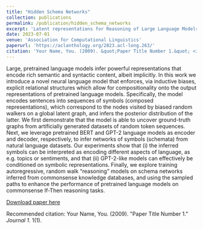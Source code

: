```yaml
---
title: "Hidden Schema Networks"
collection: publications
permalink: /publication/hidden_schema_networks
excerpt: 'Latent representations for Reasoning of Large Language Models'
date: 2023-07-01
venue: 'Association for Computational Linguistics'
paperurl: 'https://aclanthology.org/2023.acl-long.263/'
citation: 'Your Name, You. (2009). &quot;Paper Title Number 1.&quot; <i>Journal 1</i>. 1(1).'
---
```


Large, pretrained language models infer powerful representations that encode rich semantic and syntactic content, albeit implicitly. In this work we introduce a novel neural language model that enforces, via inductive biases, explicit relational structures which allow for compositionality onto the output representations of pretrained language models. Specifically, the model encodes sentences into sequences of symbols (composed representations), which correspond to the nodes visited by biased random walkers on a global latent graph, and infers the posterior distribution of the latter. We first demonstrate that the model is able to uncover ground-truth graphs from artificially generated datasets of random token sequences. Next, we leverage pretrained BERT and GPT-2 language models as encoder and decoder, respectively, to infer networks of symbols (schemata) from natural language datasets. Our experiments show that (i) the inferred symbols can be interpreted as encoding different aspects of language, as e.g. topics or sentiments, and that (ii) GPT-2-like models can effectively be conditioned on symbolic representations. Finally, we explore training autoregressive, random walk “reasoning” models on schema networks inferred from commonsense knowledge databases, and using the sampled paths to enhance the performance of pretrained language models on commonsense If-Then reasoning tasks.

[Download paper here](https://aclanthology.org/2023.acl-long.263.pdf)

Recommended citation: Your Name, You. (2009). "Paper Title Number 1." <i>Journal 1</i>. 1(1).
